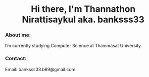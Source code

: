<h1 align="center">Hi there, I'm Thannathon Nirattisaykul aka. banksss33</h1>

<h3 align="left">About me:</h3>
I’m currently studying Computer Science at Thammasat University.
<h3 align="left">Contact:</h3>
Email: banksss33.b99@gmail.com
